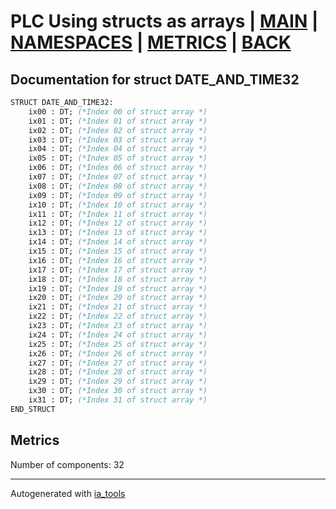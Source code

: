 # PLC Using structs as arrays | [MAIN] | [NAMESPACES] | [METRICS] | [BACK]  

## Documentation for struct DATE_AND_TIME32  

```pascal
STRUCT DATE_AND_TIME32:
    ix00 : DT; (*Index 00 of struct array *)
    ix01 : DT; (*Index 01 of struct array *)
    ix02 : DT; (*Index 02 of struct array *)
    ix03 : DT; (*Index 03 of struct array *)
    ix04 : DT; (*Index 04 of struct array *)
    ix05 : DT; (*Index 05 of struct array *)
    ix06 : DT; (*Index 06 of struct array *)
    ix07 : DT; (*Index 07 of struct array *)
    ix08 : DT; (*Index 08 of struct array *)
    ix09 : DT; (*Index 09 of struct array *)
    ix10 : DT; (*Index 10 of struct array *)
    ix11 : DT; (*Index 11 of struct array *)
    ix12 : DT; (*Index 12 of struct array *)
    ix13 : DT; (*Index 13 of struct array *)
    ix14 : DT; (*Index 14 of struct array *)
    ix15 : DT; (*Index 15 of struct array *)
    ix16 : DT; (*Index 16 of struct array *)
    ix17 : DT; (*Index 17 of struct array *)
    ix18 : DT; (*Index 18 of struct array *)
    ix19 : DT; (*Index 19 of struct array *)
    ix20 : DT; (*Index 20 of struct array *)
    ix21 : DT; (*Index 21 of struct array *)
    ix22 : DT; (*Index 22 of struct array *)
    ix23 : DT; (*Index 23 of struct array *)
    ix24 : DT; (*Index 24 of struct array *)
    ix25 : DT; (*Index 25 of struct array *)
    ix26 : DT; (*Index 26 of struct array *)
    ix27 : DT; (*Index 27 of struct array *)
    ix28 : DT; (*Index 28 of struct array *)
    ix29 : DT; (*Index 29 of struct array *)
    ix30 : DT; (*Index 30 of struct array *)
    ix31 : DT; (*Index 31 of struct array *)
END_STRUCT
```

## Metrics  

Number of components: 32  

---
Autogenerated with [ia_tools](https://github.com/tkucic/ia_tools)  

[MAIN]: ../../../../index_st.md
[NAMESPACES]: ../../nsList_st.md
[METRICS]: ../../../metrics_st.md
[BACK]: ../nsMain_st.md

